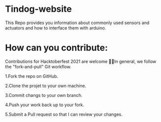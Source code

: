 
# Tindog-website
This Repo provides you information about commonly used sensors and actuators and how to interface them with arduino.
# How can you contribute:
Contributions for Hacktoberfest 2021 are welcome 🎉🎉In general, we follow the "fork-and-pull" Git workflow.

1.Fork the repo on GitHub.

2.Clone the projet to your own machine.

3.Commit changs to your own branch.

4.Push your work back up to your fork.

5.Submit a Pull request so that I can review your changes.

